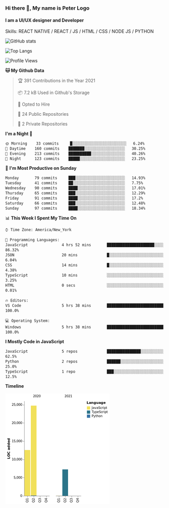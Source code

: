 ### Hi there 👋, My name is Peter Logo
#### I am a UI/UX designer and Developer
Skills: REACT NATIVE / REACT / JS / HTML / CSS / NODE JS / PYTHON

![GitHub stats](https://github-readme-stats.vercel.app/api?username=peterlogo&show_icons=true&count_private=true&theme=dark)

![Top Langs](https://github-readme-stats.vercel.app/api/top-langs/?username=peterlogo&theme=dark&layout=compact&langs_count=8)

<!--START_SECTION:waka-->
![Profile Views](http://img.shields.io/badge/Profile%20Views-0-blue)

**🐱 My Github Data** 

> 🏆 391 Contributions in the Year 2021
 > 
> 📦 7.2 kB Used in Github's Storage 
 > 
> 💼 Opted to Hire
 > 
> 📜 24 Public Repositories 
 > 
> 🔑 2 Private Repositories  
 > 
**I'm a Night 🦉** 

```text
🌞 Morning    33 commits     █░░░░░░░░░░░░░░░░░░░░░░░░   6.24% 
🌆 Daytime    160 commits    ███████░░░░░░░░░░░░░░░░░░   30.25% 
🌃 Evening    213 commits    ██████████░░░░░░░░░░░░░░░   40.26% 
🌙 Night      123 commits    █████░░░░░░░░░░░░░░░░░░░░   23.25%

```
📅 **I'm Most Productive on Sunday** 

```text
Monday       79 commits     ███░░░░░░░░░░░░░░░░░░░░░░   14.93% 
Tuesday      41 commits     ██░░░░░░░░░░░░░░░░░░░░░░░   7.75% 
Wednesday    90 commits     ████░░░░░░░░░░░░░░░░░░░░░   17.01% 
Thursday     65 commits     ███░░░░░░░░░░░░░░░░░░░░░░   12.29% 
Friday       91 commits     ████░░░░░░░░░░░░░░░░░░░░░   17.2% 
Saturday     66 commits     ███░░░░░░░░░░░░░░░░░░░░░░   12.48% 
Sunday       97 commits     ████░░░░░░░░░░░░░░░░░░░░░   18.34%

```


📊 **This Week I Spent My Time On** 

```text
⌚︎ Time Zone: America/New_York

💬 Programming Languages: 
JavaScript               4 hrs 52 mins       █████████████████████░░░░   86.32% 
JSON                     20 mins             █░░░░░░░░░░░░░░░░░░░░░░░░   6.04% 
CSS                      14 mins             █░░░░░░░░░░░░░░░░░░░░░░░░   4.38% 
TypeScript               10 mins             ░░░░░░░░░░░░░░░░░░░░░░░░░   3.25% 
HTML                     0 secs              ░░░░░░░░░░░░░░░░░░░░░░░░░   0.01%

🔥 Editors: 
VS Code                  5 hrs 38 mins       █████████████████████████   100.0%

💻 Operating System: 
Windows                  5 hrs 38 mins       █████████████████████████   100.0%

```

**I Mostly Code in JavaScript** 

```text
JavaScript               5 repos             ███████████████░░░░░░░░░░   62.5% 
Python                   2 repos             ██████░░░░░░░░░░░░░░░░░░░   25.0% 
TypeScript               1 repo              ███░░░░░░░░░░░░░░░░░░░░░░   12.5%

```


**Timeline**

![Chart not found](https://raw.githubusercontent.com/peterlogo/peterlogo/main/charts/bar_graph.png) 


<!--END_SECTION:waka-->


